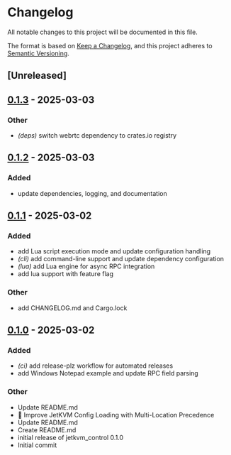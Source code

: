 # Changelog

All notable changes to this project will be documented in this file.

The format is based on [Keep a Changelog](https://keepachangelog.com/en/1.0.0/),
and this project adheres to [Semantic Versioning](https://semver.org/spec/v2.0.0.html).

## [Unreleased]

## [0.1.3](https://github.com/davehorner/jetkvm_control/compare/v0.1.2...v0.1.3) - 2025-03-03

### Other

- *(deps)* switch webrtc dependency to crates.io registry

## [0.1.2](https://github.com/davehorner/jetkvm_control/compare/v0.1.1...v0.1.2) - 2025-03-03

### Added

- update dependencies, logging, and documentation

## [0.1.1](https://github.com/davehorner/jetkvm_control/compare/v0.1.0...v0.1.1) - 2025-03-02

### Added

- add Lua script execution mode and update configuration handling
- *(cli)* add command-line support and update dependency configuration
- *(lua)* add Lua engine for async RPC integration
- add lua support with feature flag

### Other

- add CHANGELOG.md and Cargo.lock

## [0.1.0](https://github.com/davehorner/jetkvm_control/releases/tag/v0.1.0) - 2025-03-02

### Added

- *(ci)* add release-plz workflow for automated releases
- add Windows Notepad example and update RPC field parsing

### Other

- Update README.md
- 🔧 Improve JetKVM Config Loading with Multi-Location Precedence
- Update README.md
- Create README.md
- initial release of jetkvm_control 0.1.0
- Initial commit
